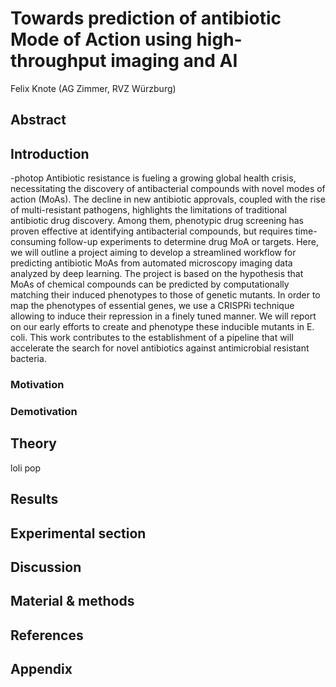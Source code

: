 # Towards prediction of antibiotic Mode of Action using high-throughput imaging and AI
Felix Knote (AG Zimmer, RVZ Würzburg)

## Abstract

## Introduction
-photop
Antibiotic resistance is fueling a growing global health crisis, necessitating the discovery of antibacterial compounds with
novel modes of action (MoAs). The decline in new antibiotic approvals, coupled with the rise of multi-resistant pathogens,
highlights the limitations of traditional antibiotic drug discovery. Among them, phenotypic drug screening has proven effective 
at identifying antibacterial compounds, but requires time-consuming follow-up experiments to determine drug MoA or targets. 
Here, we will outline a project aiming to develop a streamlined workflow for predicting antibiotic MoAs from automated microscopy
imaging data analyzed by deep learning. The project is based on the hypothesis that MoAs of chemical compounds can be predicted 
by computationally matching their induced phenotypes to those of genetic mutants. In order to map the phenotypes of essential 
genes, we use a CRISPRi technique allowing to induce their repression in a finely tuned manner. We will report on our early 
efforts to create and phenotype these inducible mutants in E. coli. This work contributes to the establishment of a pipeline that 
will accelerate the search for novel antibiotics against antimicrobial resistant bacteria.

### Motivation

### Demotivation

## Theory
loli pop

## Results

## Experimental section

## Discussion

## Material & methods

## References

## Appendix

